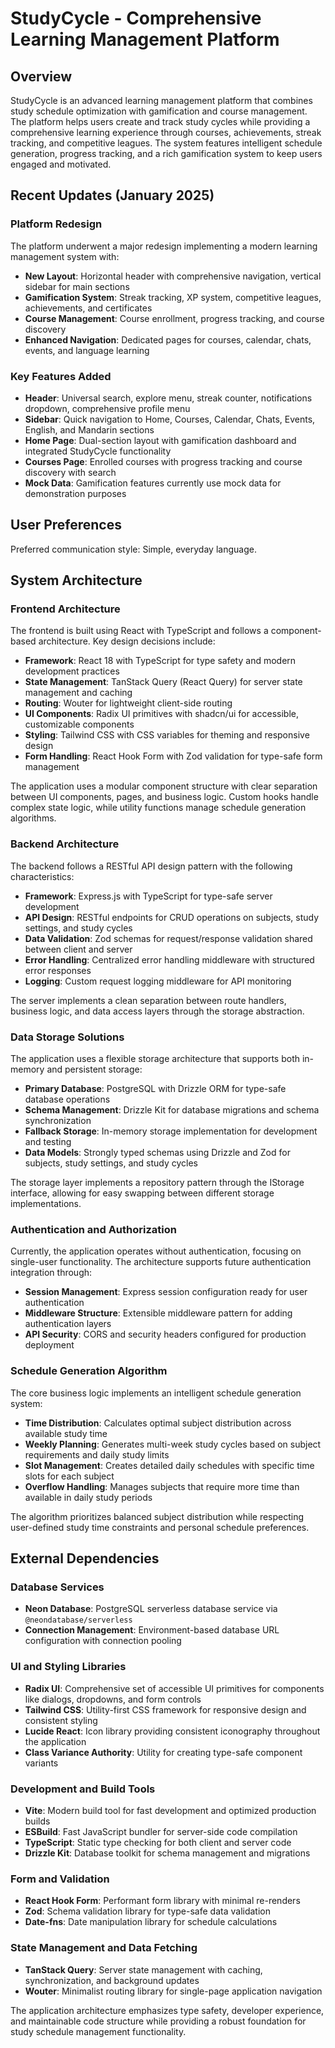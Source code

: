 # StudyCycle - Comprehensive Learning Management Platform

## Overview

StudyCycle is an advanced learning management platform that combines study schedule optimization with gamification and course management. The platform helps users create and track study cycles while providing a comprehensive learning experience through courses, achievements, streak tracking, and competitive leagues. The system features intelligent schedule generation, progress tracking, and a rich gamification system to keep users engaged and motivated.

## Recent Updates (January 2025)

### Platform Redesign
The platform underwent a major redesign implementing a modern learning management system with:

- **New Layout**: Horizontal header with comprehensive navigation, vertical sidebar for main sections
- **Gamification System**: Streak tracking, XP system, competitive leagues, achievements, and certificates
- **Course Management**: Course enrollment, progress tracking, and course discovery
- **Enhanced Navigation**: Dedicated pages for courses, calendar, chats, events, and language learning

### Key Features Added
- **Header**: Universal search, explore menu, streak counter, notifications dropdown, comprehensive profile menu
- **Sidebar**: Quick navigation to Home, Courses, Calendar, Chats, Events, English, and Mandarin sections
- **Home Page**: Dual-section layout with gamification dashboard and integrated StudyCycle functionality
- **Courses Page**: Enrolled courses with progress tracking and course discovery with search
- **Mock Data**: Gamification features currently use mock data for demonstration purposes

## User Preferences

Preferred communication style: Simple, everyday language.

## System Architecture

### Frontend Architecture
The frontend is built using React with TypeScript and follows a component-based architecture. Key design decisions include:

- **Framework**: React 18 with TypeScript for type safety and modern development practices
- **State Management**: TanStack Query (React Query) for server state management and caching
- **Routing**: Wouter for lightweight client-side routing
- **UI Components**: Radix UI primitives with shadcn/ui for accessible, customizable components
- **Styling**: Tailwind CSS with CSS variables for theming and responsive design
- **Form Handling**: React Hook Form with Zod validation for type-safe form management

The application uses a modular component structure with clear separation between UI components, pages, and business logic. Custom hooks handle complex state logic, while utility functions manage schedule generation algorithms.

### Backend Architecture
The backend follows a RESTful API design pattern with the following characteristics:

- **Framework**: Express.js with TypeScript for type-safe server development
- **API Design**: RESTful endpoints for CRUD operations on subjects, study settings, and study cycles
- **Data Validation**: Zod schemas for request/response validation shared between client and server
- **Error Handling**: Centralized error handling middleware with structured error responses
- **Logging**: Custom request logging middleware for API monitoring

The server implements a clean separation between route handlers, business logic, and data access layers through the storage abstraction.

### Data Storage Solutions
The application uses a flexible storage architecture that supports both in-memory and persistent storage:

- **Primary Database**: PostgreSQL with Drizzle ORM for type-safe database operations
- **Schema Management**: Drizzle Kit for database migrations and schema synchronization
- **Fallback Storage**: In-memory storage implementation for development and testing
- **Data Models**: Strongly typed schemas using Drizzle and Zod for subjects, study settings, and study cycles

The storage layer implements a repository pattern through the IStorage interface, allowing for easy swapping between different storage implementations.

### Authentication and Authorization
Currently, the application operates without authentication, focusing on single-user functionality. The architecture supports future authentication integration through:

- **Session Management**: Express session configuration ready for user authentication
- **Middleware Structure**: Extensible middleware pattern for adding authentication layers
- **API Security**: CORS and security headers configured for production deployment

### Schedule Generation Algorithm
The core business logic implements an intelligent schedule generation system:

- **Time Distribution**: Calculates optimal subject distribution across available study time
- **Weekly Planning**: Generates multi-week study cycles based on subject requirements and daily study limits
- **Slot Management**: Creates detailed daily schedules with specific time slots for each subject
- **Overflow Handling**: Manages subjects that require more time than available in daily study periods

The algorithm prioritizes balanced subject distribution while respecting user-defined study time constraints and personal schedule preferences.

## External Dependencies

### Database Services
- **Neon Database**: PostgreSQL serverless database service via `@neondatabase/serverless`
- **Connection Management**: Environment-based database URL configuration with connection pooling

### UI and Styling Libraries
- **Radix UI**: Comprehensive set of accessible UI primitives for components like dialogs, dropdowns, and form controls
- **Tailwind CSS**: Utility-first CSS framework for responsive design and consistent styling
- **Lucide React**: Icon library providing consistent iconography throughout the application
- **Class Variance Authority**: Utility for creating type-safe component variants

### Development and Build Tools
- **Vite**: Modern build tool for fast development and optimized production builds
- **ESBuild**: Fast JavaScript bundler for server-side code compilation
- **TypeScript**: Static type checking for both client and server code
- **Drizzle Kit**: Database toolkit for schema management and migrations

### Form and Validation
- **React Hook Form**: Performant form library with minimal re-renders
- **Zod**: Schema validation library for type-safe data validation
- **Date-fns**: Date manipulation library for schedule calculations

### State Management and Data Fetching
- **TanStack Query**: Server state management with caching, synchronization, and background updates
- **Wouter**: Minimalist routing library for single-page application navigation

The application architecture emphasizes type safety, developer experience, and maintainable code structure while providing a robust foundation for study schedule management functionality.